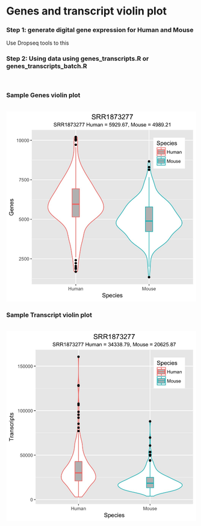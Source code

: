 # Genes and transcript violin plot

<h3> Step 1: generate digital gene expression for Human and Mouse </h3> 
Use Dropseq tools to this </br>
<h3> Step 2: Using data using genes_transcripts.R or genes_transcripts_batch.R</h3>   
</br>

<h3>Sample Genes violin plot</h3>
</br>
<img src="https://github.com/MayurDivate/DropSeq/blob/master/genes_transcript_plot/SRR1873277_genes.jpg">
</br>
<h3>Sample Transcript violin plot</h3>
</br>
<img src="https://github.com/MayurDivate/DropSeq/blob/master/genes_transcript_plot/SRR1873277_transcripts.jpg">
</br>


